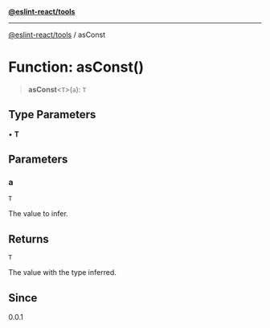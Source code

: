 [**@eslint-react/tools**](../README.md)

***

[@eslint-react/tools](../README.md) / asConst

# Function: asConst()

> **asConst**\<`T`\>(`a`): `T`

## Type Parameters

• **T**

## Parameters

### a

`T`

The value to infer.

## Returns

`T`

The value with the type inferred.

## Since

0.0.1
